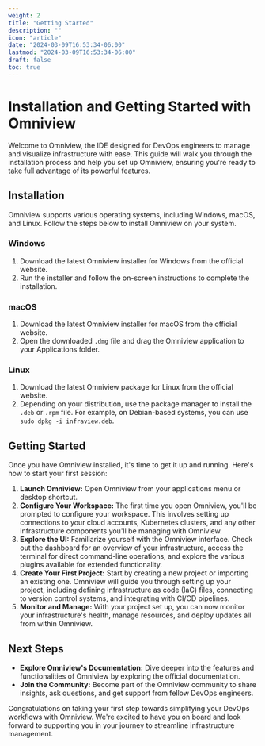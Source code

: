 ```yaml
---
weight: 2
title: "Getting Started"
description: ""
icon: "article"
date: "2024-03-09T16:53:34-06:00"
lastmod: "2024-03-09T16:53:34-06:00"
draft: false
toc: true
---
```


# Installation and Getting Started with Omniview

Welcome to Omniview, the IDE designed for DevOps engineers to manage and visualize infrastructure with ease. This guide will walk you through the installation process and help you set up Omniview, ensuring you're ready to take full advantage of its powerful features.

## Installation

Omniview supports various operating systems, including Windows, macOS, and Linux. Follow the steps below to install Omniview on your system.

### Windows

1. Download the latest Omniview installer for Windows from the official website.
2. Run the installer and follow the on-screen instructions to complete the installation.

### macOS

1. Download the latest Omniview installer for macOS from the official website.
2. Open the downloaded `.dmg` file and drag the Omniview application to your Applications folder.

### Linux

1. Download the latest Omniview package for Linux from the official website.
2. Depending on your distribution, use the package manager to install the `.deb` or `.rpm` file. For example, on Debian-based systems, you can use `sudo dpkg -i infraview.deb`.

## Getting Started

Once you have Omniview installed, it's time to get it up and running. Here's how to start your first session:

1. **Launch Omniview:** Open Omniview from your applications menu or desktop shortcut.
2. **Configure Your Workspace:** The first time you open Omniview, you'll be prompted to configure your workspace. This involves setting up connections to your cloud accounts, Kubernetes clusters, and any other infrastructure components you'll be managing with Omniview.
3. **Explore the UI:** Familiarize yourself with the Omniview interface. Check out the dashboard for an overview of your infrastructure, access the terminal for direct command-line operations, and explore the various plugins available for extended functionality.
4. **Create Your First Project:** Start by creating a new project or importing an existing one. Omniview will guide you through setting up your project, including defining infrastructure as code (IaC) files, connecting to version control systems, and integrating with CI/CD pipelines.
5. **Monitor and Manage:** With your project set up, you can now monitor your infrastructure's health, manage resources, and deploy updates all from within Omniview.

## Next Steps

- **Explore Omniview's Documentation:** Dive deeper into the features and functionalities of Omniview by exploring the official documentation.
- **Join the Community:** Become part of the Omniview community to share insights, ask questions, and get support from fellow DevOps engineers.

Congratulations on taking your first step towards simplifying your DevOps workflows with Omniview. We're excited to have you on board and look forward to supporting you in your journey to streamline infrastructure management.

